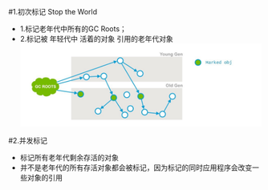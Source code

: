 #1.初次标记 Stop the World
- 1.标记老年代中所有的GC Roots；
- 2.标记被 年轻代中 活着的对象 引用的老年代对象
![](/assets/图片1.png)

#2.并发标记
- 标记所有老年代剩余存活的对象
- 并不是老年代的所有存活对象都会被标记，因为标记的同时应用程序会改变一些对象的引用